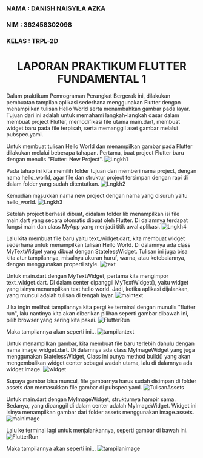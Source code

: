### NAMA  : DANISH NAISYILA AZKA
### NIM   : 362458302098
### KELAS : TRPL-2D

## <h1 align="center">LAPORAN PRAKTIKUM FLUTTER FUNDAMENTAL 1</h1>

 Dalam praktikum Pemrograman Perangkat Bergerak ini, dilakukan pembuatan tampilan aplikasi sederhana menggunakan Flutter dengan menampilkan tulisan Hello World serta menambahkan gambar pada layar. Tujuan dari ini adalah untuk memahami langkah-langkah dasar dalam membuat project Flutter, memodifikasi file utama main.dart, membuat widget baru pada file terpisah, serta memanggil aset gambar melalui pubspec.yaml. 

 Untuk membuat tulisan Hello World dan menampilkan gambar pada Flutter dilakukan melalui beberapa tahapan. Pertama, buat project Flutter baru dengan menulis "Flutter: New Project".
 ![Lngkh1](assets/Lngkh1.png)

 Pada tahap ini kita memilih folder tujuan dan memberi nama project, dengan nama hello_world, agar file dan struktur project tersimpan dengan rapi di dalam folder yang sudah ditentutkan.
 ![Lngkh2](assets/Lngkh2.png)

 Kemudian masukkan nama new project dengan nama yang disuruh yaitu hello_world.
 ![Lngkh3](assets/Lngkh3.png)

 Setelah project berhasil dibuat, didalam folder lib menampilkan isi file main.dart yang secara otomatis dibuat oleh Flutter. Di dalamnya terdapat fungsi main dan class MyApp yang menjadi titik awal aplikasi. 
 ![Lngkh4](assets/Lngkh4.png)

 Lalu kita membuat file baru yaitu text_widget.dart, kita membuat widget sederhana untuk menampilkan tulisan Hello World. Di dalamnya ada class MyTextWidget yang dibuat dengan StatelessWidget. Tulisan ini juga bisa kita atur tampilannya, misalnya ukuran huruf, warna, atau ketebalannya, dengan menggunakan properti style.
 ![text](assets/text.png)

 Untuk main.dart dengan MyTextWidget, pertama kita mengimpor text_widget.dart. Di dalam center dipanggil MyTextWidget(), yaitu widget yang isinya menampilkan text hello world. Jadi, ketika aplikasi dijalankan, yang muncul adalah tulisan di tengah layar.
 ![maintext](assets/maintext.png)

 Jika ingin melihat tampilannya kita pergi ke terminal dengan munulis "flutter run", lalu nantinya kita akan diberikan pilihan seperti gambar dibawah ini, pilih browser yang sering kita pakai.
 ![FlutterRun](assets/FlutterRun.png)

 Maka tampilannya akan seperti ini...
 ![tampilantext](assets/tampilantext.png)

 Untuk menampilkan gambar, kita membuat file baru terlebih dahulu dengan nama image_widget.dart. Di dalamnya ada class MyImageWidget yang juga menggunakan StatelessWidget, Class ini punya method build() yang akan mengembalikan widget center sebagai wadah utama, lalu di dalamnya ada widget image. 
 ![widget](assets/widget.png)

 Supaya gambar bisa muncul, file gambarnya harus sudah disimpan di folder assets dan memasukkan file gambar di pubspec.yaml. 
 ![TulisanAssets](assets/TulisanAssets.png)

 Untuk main.dart dengan MyImageWidget, strukturnya hampir sama. Bedanya, yang dipanggil di dalam center adalah MyImageWidget. Widget ini isinya menampilkan gambar dari folder assets menggunakan image.assets. 
 ![mainimage](assets/mainimage.png)

 Lalu ke terminal lagi untuk menjalankannya, seperti gambar di bawah ini.
 ![FlutterRun](assets/FlutterRun.png)

 Maka tampilannya akan seperti ini...
 ![tampilanimage](assets/tampilanimage.png)






